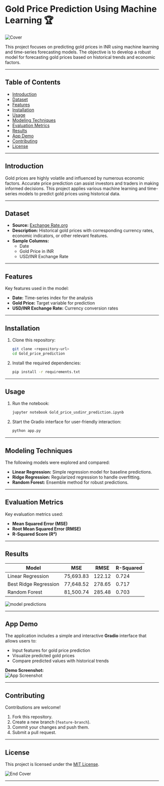 # **Gold Price Prediction Using Machine Learning** 🏆

![Cover](/workspaces/Gold-price-prediction/assets/img/cover.jpeg)

This project focuses on predicting gold prices in INR using machine learning and time-series forecasting models. The objective is to develop a robust model for forecasting gold prices based on historical trends and economic factors.

---

## **Table of Contents**
- [Introduction](#introduction)
- [Dataset](#dataset)
- [Features](#features)
- [Installation](#installation)
- [Usage](#usage)
- [Modeling Techniques](#modeling-techniques)
- [Evaluation Metrics](#evaluation-metrics)
- [Results](#results)
- [App Demo](#app-demo)
- [Contributing](#contributing)
- [License](#license)

---

## **Introduction**  
Gold prices are highly volatile and influenced by numerous economic factors. Accurate price prediction can assist investors and traders in making informed decisions. This project applies various machine learning and time-series models to predict gold prices using historical data.

---

## **Dataset**
- **Source:** [Exchange Rate.org](https://www.exchange-rates.org/precious-metals/gold-price/india)  
- **Description:** Historical gold prices with corresponding currency rates, economic indicators, or other relevant features.  
- **Sample Columns:**  
  - Date  
  - Gold Price in INR  
  - USD/INR Exchange Rate  

---

## **Features**
Key features used in the model:
- **Date:** Time-series index for the analysis  
- **Gold Price:** Target variable for prediction  
- **USD/INR Exchange Rate:** Currency conversion rates  

---

## **Installation**

1. Clone this repository:
   ```bash
   git clone <repository-url>
   cd Gold_price_prediction
   ```

2. Install the required dependencies:
   ```bash
   pip install -r requirements.txt
   ```

---

## **Usage**
1. Run the notebook:
   ```bash
   jupyter notebook Gold_price_usdinr_prediction.ipynb
   ```

2. Start the Gradio interface for user-friendly interaction:
   ```bash
   python app.py
   ```

---

## **Modeling Techniques**
The following models were explored and compared:
- **Linear Regression:** Simple regression model for baseline predictions.  
- **Ridge Regression:** Regularized regression to handle overfitting.  
- **Random Forest:** Ensemble method for robust predictions.  

---

## **Evaluation Metrics**
Key evaluation metrics used:
- **Mean Squared Error (MSE)**  
- **Root Mean Squared Error (RMSE)**  
- **R-Squared Score (R²)**  

---

## **Results**
| **Model**               | **MSE**        | **RMSE**       | **R-Squared** |
|--------------------------|---------------|----------------|---------------|
| Linear Regression        | 75,693.83     | 122.12         | 0.724         |
| Best Ridge Regression    | 77,648.52     | 278.65         | 0.717         |
| Random Forest            | 81,500.74     | 285.48         | 0.703         |


![model predictions](/workspaces/Gold-price-prediction/assets/img/plots/model_pred.png)

---

## **App Demo**
The application includes a simple and interactive **Gradio** interface that allows users to:  
- Input features for gold price prediction  
- Visualize predicted gold prices  
- Compare predicted values with historical trends  

**Demo Screenshot:**  
![App Screenshot](/workspaces/Gold-price-prediction/assets/img/app.png)

---

## **Contributing**
Contributions are welcome!  
1. Fork this repository.  
2. Create a new branch (`feature-branch`).  
3. Commit your changes and push them.  
4. Submit a pull request.

---

## **License**
This project is licensed under the [MIT License](LICENSE).


![End Cover](/workspaces/Gold-price-prediction/assets/img/end_cover.jpeg)

---